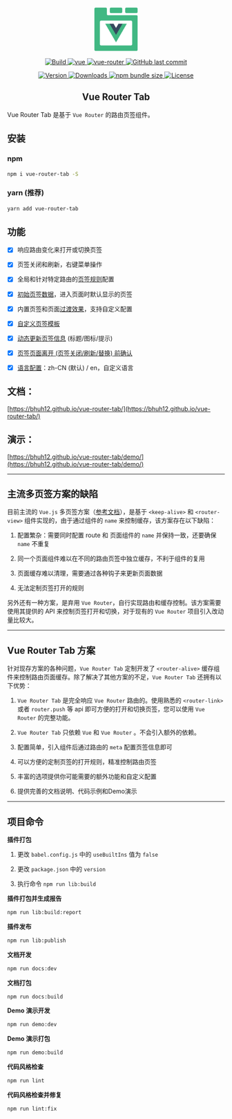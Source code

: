 
<p align="center">
  <a href="https://bhuh12.github.io/vue-router-tab/" target="_blank" rel="noopener noreferrer">
    <img width="100" src="./src/assets/img/logo.png" alt="Vue Router Tab logo">
  </a>
</p>

<p align="center">
  <a target="_blank" href="https://www.travis-ci.org/bhuh12/vue-router-tab">
    <img src="https://www.travis-ci.org/bhuh12/vue-router-tab.svg?branch=dev" alt="Build">
  </a>
  <a href="https://github.com/vuejs/vue">
    <img src="https://img.shields.io/badge/vue-2.5.22-brightgreen.svg" alt="vue">
  </a>
  <a href="https://github.com/vuejs/vue-router">
    <img src="https://img.shields.io/badge/vue--router-3.0.1-brightgreen.svg" alt="vue-router">
  </a>
  <a target="_blank" href="https://github.com/bhuh12/vue-router-tab">
    <img alt="GitHub last commit" src="https://img.shields.io/github/last-commit/bhuh12/vue-router-tab.svg">
  </a>
</p>

<p align="center">
  <a target="_blank" href="https://www.npmjs.com/package/vue-router-tab">
    <img src="https://img.shields.io/npm/v/vue-router-tab.svg" alt="Version">
  </a>
  <a target="_blank" href="https://npmcharts.com/compare/vue-router-tab?minimal=true">
    <img src="https://img.shields.io/npm/dm/vue-router-tab.svg" alt="Downloads">
  </a>
  <a target="_blank" href="https://www.npmjs.com/package/vue-router-tab">
    <img alt="npm bundle size" src="https://img.shields.io/bundlephobia/minzip/vue-router-tab.svg">
  </a>
  <a target="_blank" href="https://github.com/bhuh12/vue-router-tab/blob/dev/LICENSE">
    <img src="https://img.shields.io/npm/l/vue-router-tab.svg" alt="License">
  </a>
</p>

<h2 align="center">Vue Router Tab</h2>

Vue Router Tab 是基于 `Vue Router` 的路由页签组件。


## 安装

### npm

``` bash
npm i vue-router-tab -S
```

### yarn (推荐)

``` bash
yarn add vue-router-tab
```


## 功能

- [x] 响应路由变化来打开或切换页签
- [x] 页签关闭和刷新，右键菜单操作
- [x] 全局和针对特定路由的[页签规则](docs/guide.md#页签规则)配置
- [x] [初始页签数据](docs/guide.md#初始展示页签)，进入页面时默认显示的页签
- [x] 内置页签和页面[过渡效果](docs/guide.md#过渡效果)，支持自定义配置
- [x] [自定义页签模板](docs/guide.md#自定义页签模板)
- [x] [动态更新页签信息](docs/guide.md#动态更新页签) (标题/图标/提示)
- [x] [页签页面离开 (页签关闭/刷新/替换) 前确认](docs/guide.md#页面离开确认)
- [x] [语言配置](docs/guide.md#语言配置)：zh-CN (默认) / en，自定义语言


## 文档：
[https://bhuh12.github.io/vue-router-tab/](https://bhuh12.github.io/vue-router-tab/)

## 演示：
[https://bhuh12.github.io/vue-router-tab/demo/](https://bhuh12.github.io/vue-router-tab/demo/)


---


## 主流多页签方案的缺陷

目前主流的 `Vue.js` 多页签方案（[参考文档](https://panjiachen.github.io/vue-element-admin-site/zh/guide/essentials/tags-view.html#%E5%BF%AB%E6%8D%B7%E5%AF%BC%E8%88%AA-%E6%A0%87%E7%AD%BE%E6%A0%8F%E5%AF%BC%E8%88%AA)），是基于 `<keep-alive>` 和 `<router-view>` 组件实现的，由于通过组件的 `name` 来控制缓存，该方案存在以下缺陷：

1. 配置繁杂：需要同时配置 route 和 页面组件的 `name` 并保持一致，还要确保 `name` 不重复

2. 同一个页面组件难以在不同的路由页签中独立缓存，不利于组件的复用

3. 页面缓存难以清理，需要通过各种钩子来更新页面数据

4. 无法定制页签打开的规则


另外还有一种方案，是弃用 `Vue Router`，自行实现路由和缓存控制。该方案需要使用其提供的 API 来控制页签打开和切换，对于现有的 `Vue Router` 项目引入改动量比较大。

---

## Vue Router Tab 方案

针对现存方案的各种问题，`Vue Router Tab` 定制开发了 `<router-alive>` 缓存组件来控制路由页面缓存。除了解决了其他方案的不足，`Vue Router Tab` 还拥有以下优势：

1. `Vue Router Tab` 是完全响应 `Vue Router` 路由的。使用熟悉的 `<router-link>` 或者 `router.push` 等 api 即可方便的打开和切换页签，您可以使用 `Vue Router` 的完整功能。

2. `Vue Router Tab` 只依赖 `Vue` 和 `Vue Router` 。不会引入额外的依赖。

3. 配置简单，引入组件后通过路由的 `meta` 配置页签信息即可

4. 可以方便的定制页签的打开规则，精准控制路由页签

5. 丰富的选项提供你可能需要的额外功能和自定义配置

6. 提供完善的文档说明、代码示例和Demo演示


---


## 项目命令

**插件打包**
   
1. 更改 `babel.config.js` 中的 `useBuiltIns` 值为 `false`

2. 更改 `package.json` 中的 `version`

3. 执行命令 `npm run lib:build`


**插件打包并生成报告**
``` bash
npm run lib:build:report
```

**插件发布**
``` bash
npm run lib:publish
```

**文档开发**
``` bash
npm run docs:dev
```

**文档打包**
``` bash
npm run docs:build
```

**Demo 演示开发**
``` bash
npm run demo:dev
```

**Demo 演示打包**
``` bash
npm run demo:build
```

**代码风格检查**
``` bash
npm run lint
```

**代码风格检查并修复**
``` bash
npm run lint:fix
```
